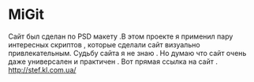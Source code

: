 # MiGit

Сайт был сделан по PSD макету .В этом проекте я применил пару интересных скриптов , которые сделали сайт визуально привлекательным.
Судьбу сайта я не знаю . Но думаю что сайт очень даже универсален и практичен .
Вот прямая ссылка на сайт . 
http://stef.kl.com.ua/
